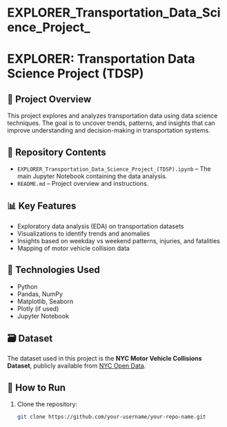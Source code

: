 # EXPLORER_Transportation_Data_Science_Project_
# EXPLORER: Transportation Data Science Project (TDSP)

## 🚀 Project Overview

This project explores and analyzes transportation data using data science techniques. The goal is to uncover trends, patterns, and insights that can improve understanding and decision-making in transportation systems.

## 📁 Repository Contents

- `EXPLORER_Transportation_Data_Science_Project_(TDSP).ipynb` – The main Jupyter Notebook containing the data analysis.
- `README.md` – Project overview and instructions.

## 📊 Key Features

- Exploratory data analysis (EDA) on transportation datasets
- Visualizations to identify trends and anomalies
- Insights based on weekday vs weekend patterns, injuries, and fatalities
- Mapping of motor vehicle collision data

## 🧰 Technologies Used

- Python
- Pandas, NumPy
- Matplotlib, Seaborn
- Plotly (if used)
- Jupyter Notebook

## 🗃️ Dataset

The dataset used in this project is the **NYC Motor Vehicle Collisions Dataset**, publicly available from [NYC Open Data](https://data.cityofnewyork.us/).

## 📌 How to Run

1. Clone the repository:
   ```bash
   git clone https://github.com/your-username/your-repo-name.git

